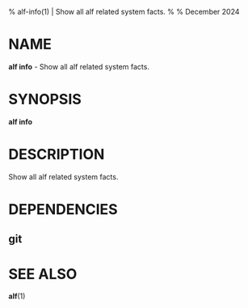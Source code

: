 % alf-info(1) | Show all alf related system facts.
% 
% December 2024

NAME
==================================================

**alf info** - Show all alf related system facts.

SYNOPSIS
==================================================

**alf info**

DESCRIPTION
==================================================

Show all alf related system facts.


DEPENDENCIES
==================================================

git
--------------------------------------------------


SEE ALSO
==================================================

**alf**(1)


